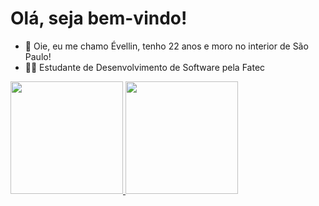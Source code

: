# Olá, seja bem-vindo!

- 👋 Oie, eu me chamo Évellin, tenho 22 anos e moro no interior de São Paulo!
- 👩‍💻 Estudante de Desenvolvimento de Software pela Fatec
<div>
 <a href="[https://evllinlima](https://github.com/evllinlima)">
 <img height="180em" src="https://github-readme-stats.vercel.app/api?username=evllinlima&show_icons=true&theme=dark&include_all_commits=true&count_private=true"/>
 <img height="180em" src="https://github-readme-stats.vercel.app/api/top-langs/?username=evllinlima&layout=compact&langs_count=8&theme=dark"/>
</div>
